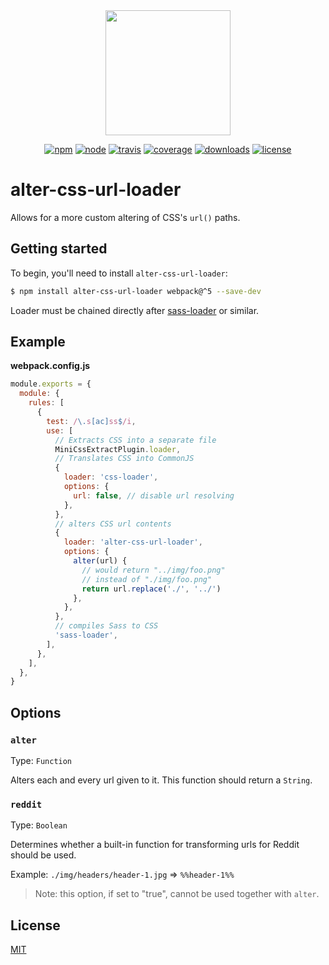 <div align="center">
  <a href="https://github.com/webpack/webpack">
    <img width="200" height="200"
      src="https://webpack.js.org/assets/icon-square-big.svg">
  </a>

<!-- prettier-ignore -->
  [![npm][npm]][npm-url]
  [![node][node]][node-url]
  [![travis][travis]][travis-url]
  [![coverage][coverage]][coverage-url]
  [![downloads][downloads]][npm-url]
  [![license][license]][license-url]

</div>

# alter-css-url-loader

Allows for a more custom altering of CSS's `url()` paths.

## Getting started

To begin, you'll need to install `alter-css-url-loader`:

```bash
$ npm install alter-css-url-loader webpack@^5 --save-dev
```

Loader must be chained directly after [sass-loader](https://github.com/webpack-contrib/sass-loader) or similar.

## Example

**webpack.config.js**

```js
module.exports = {
  module: {
    rules: [
      {
        test: /\.s[ac]ss$/i,
        use: [
          // Extracts CSS into a separate file
          MiniCssExtractPlugin.loader,
          // Translates CSS into CommonJS
          {
            loader: 'css-loader',
            options: {
              url: false, // disable url resolving
            },
          },
          // alters CSS url contents
          {
            loader: 'alter-css-url-loader',
            options: {
              alter(url) {
                // would return "../img/foo.png"
                // instead of "./img/foo.png"
                return url.replace('./', '../')
              },
            },
          },
          // compiles Sass to CSS
          'sass-loader',
        ],
      },
    ],
  },
}
```

## Options

### `alter`

Type: `Function`

Alters each and every url given to it. This function should return a `String`.

### `reddit`

Type: `Boolean`

Determines whether a built-in function for transforming urls for Reddit should be used.

Example: `./img/headers/header-1.jpg` => `%%header-1%%`

> Note: this option, if set to "true", cannot be used together with `alter`.

## License

[MIT](./LICENSE)

[npm]: https://img.shields.io/npm/v/alter-css-url-loader
[npm-url]: https://npmjs.com/package/alter-css-url-loader
[node]: https://img.shields.io/node/v/alter-css-url-loader
[node-url]: https://nodejs.org
[travis]: https://img.shields.io/travis/flowzy/alter-css-url-loader
[travis-url]: https://travis-ci.org/flowzy/alter-css-url-loader
[coverage]: https://coveralls.io/repos/github/flowzy/alter-css-url-loader/badge.svg?branch=master
[coverage-url]: https://coveralls.io/github/flowzy/alter-css-url-loader?branch=master
[downloads]: https://img.shields.io/npm/dt/alter-css-url-loader
[license]: https://img.shields.io/npm/l/alter-css-url-loader
[license-url]: ./LICENSE
